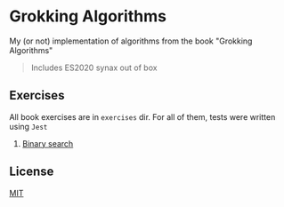 # Grokking Algorithms

My (or not) implementation of algorithms from the book "Grokking Algorithms"

> Includes ES2020 synax out of box

## Exercises

All book exercises are in `exercises` dir. For all of them, tests were written using `Jest`

1. [Binary search](/exercises/binary-search)

## License

[MIT](/license)
